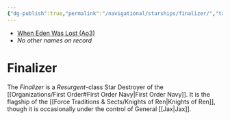 ```yaml
---
{"dg-publish":true,"permalink":"/navigational/starships/finalizer/","tags":["starship","fonavy"]}
---
```


- [When Eden Was Lost (Ao3)](https://archiveofourown.org/works/19334440/chapters/45992584)
- *No other names on record*
# Finalizer
The *Finalizer* is a *Resurgent*-class Star Destroyer of the [[Organizations/First Order#First Order Navy\|First Order Navy]]. It is the flagship of the [[Force Traditions & Sects/Knights of Ren\|Knights of Ren]], though it is occasionally under the control of General [[Jax\|Jax]].  


